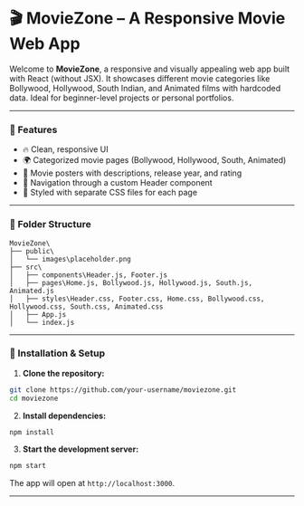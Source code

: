 # 🎬 MovieZone – A Responsive Movie Web App

Welcome to **MovieZone**, a responsive and visually appealing web app built with React (without JSX). It showcases different movie categories like Bollywood, Hollywood, South Indian, and Animated films with hardcoded data. Ideal for beginner-level projects or personal portfolios.

---

### 📌 Features

* 🔥 Clean, responsive UI
* 🌍 Categorized movie pages (Bollywood, Hollywood, South, Animated)
* 📸 Movie posters with descriptions, release year, and rating
* 🚀 Navigation through a custom Header component
* 🎨 Styled with separate CSS files for each page

---

### 📁 Folder Structure

```
MovieZone\
├── public\
│   └── images\placeholder.png
├── src\
│   ├── components\Header.js, Footer.js
│   ├── pages\Home.js, Bollywood.js, Hollywood.js, South.js, Animated.js
│   ├── styles\Header.css, Footer.css, Home.css, Bollywood.css, Hollywood.css, South.css, Animated.css
│   ├── App.js
│   └── index.js
```
---

### 🔧 Installation & Setup

1. **Clone the repository:**

```bash
git clone https://github.com/your-username/moviezone.git
cd moviezone
```

2. **Install dependencies:**

```bash
npm install
```

3. **Start the development server:**

```bash
npm start
```

The app will open at `http://localhost:3000`.

---
